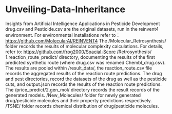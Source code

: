 # Unveiling-Data-Inheritance
Insights from Artificial Intelligence Applications in Pesticide Development
drug.csv and Pesticide.csv are the original datasets, run in the reinvent4 environment.
For environmental installations refer to：https://github.com/MolecularAI/REINVENT4
The /Molecular_Retrosynthesis/ folder records the results of molecular complexity calculations. For details, refer to: https://github.com/frog2000/Spacial-Score
/Retrosynthesis/ 1.reaction_route_predict/ directory, documenting the results of the first predicted synthetic route (where drug.csv was renamed Chembl_drug.csv).
The results are pooled within /result_data/, the reaction_route.csv file records the aggregated results of the reaction route predictions. The drug and pest directories, record the datasets of the drug as well as the pesticide cuts, and output.json records the results of the reaction route predictions.
The /price_predict/2.gen_mol/ directory records the result records of the generated models.
/New_Molecules/ folder for newly generated drug/pesticide molecules and their property predictions respectively.
/TSNE/ folder records chemical distribution of drug/pesticide molecules.
